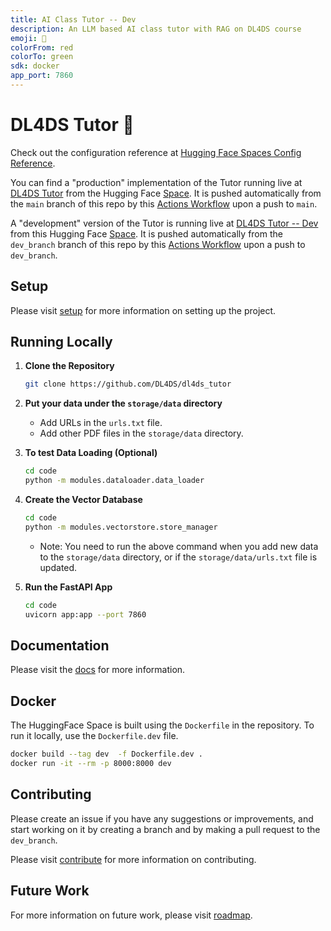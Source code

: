 ```yaml
---
title: AI Class Tutor -- Dev
description: An LLM based AI class tutor with RAG on DL4DS course
emoji: 🐶
colorFrom: red
colorTo: green
sdk: docker
app_port: 7860
---
```

# DL4DS Tutor 🏃

Check out the configuration reference at [Hugging Face Spaces Config Reference](https://huggingface.co/docs/hub/spaces-config-reference).

You can find a "production" implementation of the Tutor running live at [DL4DS Tutor](https://dl4ds-dl4ds-tutor.hf.space/)  from the
Hugging Face [Space](https://huggingface.co/spaces/dl4ds/dl4ds_tutor). It is pushed automatically from the `main` branch of this repo by this
[Actions Workflow](https://github.com/DL4DS/dl4ds_tutor/blob/main/.github/workflows/push_to_hf_space.yml) upon a push to `main`.

A "development" version of the Tutor is running live at [DL4DS Tutor -- Dev](https://dl4ds-tutor-dev.hf.space/) from this Hugging Face
[Space](https://huggingface.co/spaces/dl4ds/tutor_dev). It is pushed automatically from the `dev_branch` branch of this repo by this
[Actions Workflow](https://github.com/DL4DS/dl4ds_tutor/blob/dev_branch/.github/workflows/push_to_hf_space_prototype.yml) upon a push to `dev_branch`.

## Setup

Please visit [setup](https://dl4ds.github.io/dl4ds_tutor/guide/setup/) for more information on setting up the project.

## Running Locally

1. **Clone the Repository**
   ```bash
   git clone https://github.com/DL4DS/dl4ds_tutor
   ```

2. **Put your data under the `storage/data` directory**
   - Add URLs in the `urls.txt` file.
   - Add other PDF files in the `storage/data` directory.

3. **To test Data Loading (Optional)**
   ```bash
   cd code
   python -m modules.dataloader.data_loader
   ```

4. **Create the Vector Database**
   ```bash
   cd code
   python -m modules.vectorstore.store_manager
   ```
   - Note: You need to run the above command when you add new data to the `storage/data` directory, or if the `storage/data/urls.txt` file is updated.

6. **Run the FastAPI App**
   ```bash
   cd code
   uvicorn app:app --port 7860 
   ```

## Documentation

Please visit the [docs](https://dl4ds.github.io/dl4ds_tutor/) for more information.


## Docker 

The HuggingFace Space is built using the `Dockerfile` in the repository. To run it locally, use the `Dockerfile.dev` file.

```bash
docker build --tag dev  -f Dockerfile.dev .
docker run -it --rm -p 8000:8000 dev
```

## Contributing

Please create an issue if you have any suggestions or improvements, and start working on it by creating a branch and by making a pull request to the `dev_branch`.

Please visit [contribute](https://dl4ds.github.io/dl4ds_tutor/guide/contribute/) for more information on contributing.

## Future Work

For more information on future work, please visit [roadmap](https://dl4ds.github.io/dl4ds_tutor/guide/readmap/).
